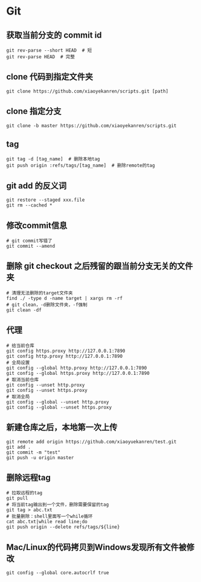 # Git
## 获取当前分支的 commit id
``` shell
git rev-parse --short HEAD  # 短
git rev-parse HEAD  # 完整
```

## clone 代码到指定文件夹
``` shell
git clone https://github.com/xiaoyekanren/scripts.git [path]
```

## clone 指定分支
``` shell
git clone -b master https://github.com/xiaoyekanren/scripts.git
```

## tag
``` shell
git tag -d [tag_name]  # 删除本地tag
git push origin :refs/tags/[tag_name]  # 删除remote的tag
```

## git add 的反义词
``` shell
git restore --staged xxx.file
git rm --cached *
```

## 修改commit信息
``` shell
# git commit写错了
git commit --amend
```

## 删除 git checkout 之后残留的跟当前分支无关的文件夹
``` shell
# 清理无法删除的target文件夹
find ./ -type d -name target | xargs rm -rf
# git clean，-d删除文件夹，-f强制
git clean -df
```

## 代理
``` shell
# 给当前仓库
git config https.proxy http://127.0.0.1:7890
git config http.proxy http://127.0.0.1:7890
# 全局设置
git config --global http.proxy http://127.0.0.1:7890
git config --global https.proxy http://127.0.0.1:7890
# 取消当前仓库
git config --unset http.proxy
git config --unset https.proxy
# 取消全局
git config --global --unset http.proxy
git config --global --unset https.proxy
```

## 新建仓库之后，本地第一次上传
``` shell
git remote add origin https://github.com/xiaoyuekanren/test.git
git add .
git commit -m "test"
git push -u origin master
```

## 删除远程tag
``` shell
# 拉取远程的tag
git pull 
# 将当前tag输出到一个文件，删除需要保留的tag
git tag > abc.txt  
# 批量删除：shell里面写一个while循环
cat abc.txt|while read line;do
git push origin --delete refs/tags/${line}
```

## Mac/Linux的代码拷贝到Windows发现所有文件被修改
``` shell
git config --global core.autocrlf true
```
